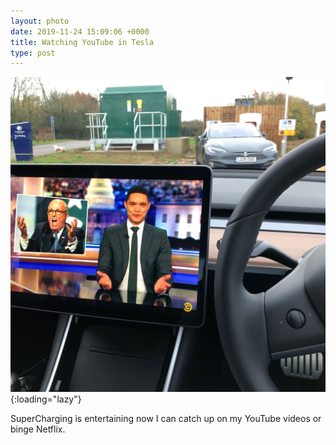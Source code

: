 ```yaml
---
layout: photo
date: 2019-11-24 15:09:06 +0000
title: Watching YouTube in Tesla
type: post
---
```


![Watching YouTube in Tesla](/img/5af7db0a704d46a0acfb70d9106bf503.jpg){:loading="lazy"}

SuperCharging is entertaining now I can catch up on my YouTube videos or binge Netflix.
